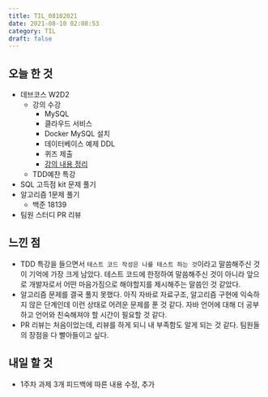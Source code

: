 ```yaml
---
title: TIL_08102021
date: 2021-08-10 02:08:53
category: TIL
draft: false
---
```


## 오늘 한 것

- 데브코스 W2D2
  - 강의 수강
    - MySQL
    - 클라우드 서비스
    - Docker MySQL 설치
    - 데이터베이스 예제 DDL
    - 퀴즈 제출
    - [강의 내용 정리](https://hwanny.netlify.app/devcourse/(w2d2)-%EB%8D%B0%EC%9D%B4%ED%84%B0%EB%B2%A0%EC%9D%B4%EC%8A%A4(2)/)
  - TDD예찬 특강
- SQL 고득점 kit 문제 풀기
- 알고리즘 1문제 풀기
  - 백준 18139
- 팀원 스터디 PR 리뷰

## 느낀 점

- TDD 특강을 들으면서  `테스트 코드 작성은 나를 테스트 하는 것`이라고 말씀해주신 것이 기억에 가장 크게 남았다. 테스트 코드에 한정하여 말씀해주신 것이 아니라 앞으로 개발자로서 어떤 마음가짐으로 해야할지를 제시해주는 말씀인 것 같았다.
- 알고리즘 문제를 결국 풀지 못했다. 아직 자바로 자료구조, 알고리즘 구현에 익숙하지 않은 단계인데 이런 상태로 어려운 문제를 푼 것 같다. 자바 언어에 대해 더 공부하고 언어와 친숙해져야 할 시간이 필요할 것 같다.
- PR 리뷰는 처음이었는데, 리뷰를 하게 되니 내 부족함도 알게 되는 것 같다. 팀원들의 장점을 다 빨아들이고 싶다.

## 내일 할 것

- 1주차 과제 3개 피드백에 따른 내용 수정, 추가